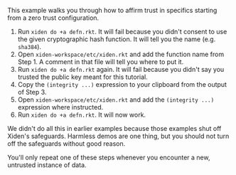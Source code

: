 This example walks you through how to affirm trust in specifics
starting from a zero trust configuration.

1. Run `xiden do +a defn.rkt`. It will fail because you didn't consent to use the given cryptographic hash function. It will tell you the name (e.g. `sha384`).
2. Open `xiden-workspace/etc/xiden.rkt` and add the function name from Step 1. A comment in that file will tell you where to put it.
3. Run `xiden do +a defn.rkt` again. It will fail because you didn't say you trusted the public key meant for this tutorial.
4. Copy the `(integrity ...)` expression to your clipboard from the output of Step 3.
5. Open `xiden-workspace/etc/xiden.rkt` and add the `(integrity ...)` expression where instructed.
6. Run `xiden do +a defn.rkt`. It will now work.

We didn't do all this in earlier examples because those examples shut
off Xiden's safeguards. Harmless demos are one thing, but you should
not turn off the safeguards without good reason.

You'll only repeat one of these steps whenever you encounter a new,
untrusted instance of data.
